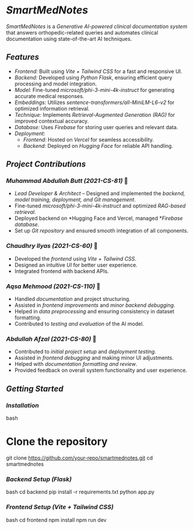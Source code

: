 # *SmartMedNotes*

*SmartMedNotes* is a *Generative AI-powered clinical documentation system* that answers orthopedic-related queries and automates clinical documentation using state-of-the-art AI techniques.

## *Features*

- *Frontend:* Built using *Vite + Tailwind CSS* for a fast and responsive UI.
- *Backend:* Developed using *Python Flask*, ensuring efficient query processing and model integration.
- *Model:* Fine-tuned *microsoft/phi-3-mini-4k-instruct* for generating accurate medical responses.
- *Embeddings:* Utilizes *sentence-transformers/all-MiniLM-L6-v2* for optimized information retrieval.
- *Technique:* Implements *Retrieval-Augmented Generation (RAG)* for improved contextual accuracy.
- *Database:* Uses *Firebase* for storing user queries and relevant data.
- *Deployment:*
  - *Frontend:* Hosted on *Vercel* for seamless accessibility.
  - *Backend:* Deployed on *Hugging Face* for reliable API handling.

## *Project Contributions*

### *Muhammad Abdullah Butt (2021-CS-81)*  🚀

- *Lead Developer & Architect* – Designed and implemented the *backend, model training, deployment, and Git management*.
- Fine-tuned *microsoft/phi-3-mini-4k-instruct* and optimized *RAG-based retrieval*.
- Deployed backend on *Hugging Face and Vercel, managed **Firebase database*.
- Set up *Git repository* and ensured smooth integration of all components.

### *Chaudhry Ilyas (2021-CS-60)* 🎨

- Developed the *frontend* using *Vite + Tailwind CSS*.
- Designed an intuitive *UI* for better user experience.
- Integrated frontend with backend APIs.

### *Aqsa Mehmood (2021-CS-110)* 📖

- Handled *documentation* and project structuring.
- Assisted in *frontend improvements* and *minor backend debugging*.
- Helped in *data preprocessing* and ensuring consistency in dataset formatting.
- Contributed to *testing and evaluation* of the AI model.

### *Abdullah Afzal (2021-CS-80)* 🔹

- Contributed to *initial project setup* and *deployment testing*.
- Assisted in *frontend debugging* and making minor UI adjustments.
- Helped with *documentation formatting and review*.
- Provided feedback on overall system functionality and user experience.

## *Getting Started*

### *Installation*

bash
# Clone the repository
git clone https://github.com/your-repo/smartmednotes.git
cd smartmednotes


### *Backend Setup (Flask)*

bash
cd backend
pip install -r requirements.txt
python app.py


### *Frontend Setup (Vite + Tailwind CSS)*

bash
cd frontend
npm install
npm run dev
